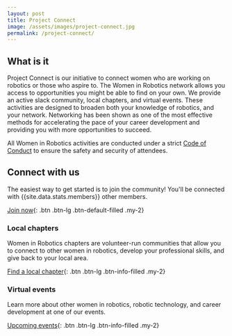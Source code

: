 ```yaml
---
layout: post
title: Project Connect
image: /assets/images/project-connect.jpg
permalink: /project-connect/
---
```


## What is it

Project Connect is our initiative to connect women who are working on robotics or those who aspire to.  The Women in Robotics network allows you access to opportunities you might be able to find on your own.  We provide an active slack community, local chapters, and virtual events.  These activities are designed to broaden both your knowledge of robotics, and your network.  Networking has been shown as one of the most effective methods for accelerating the pace of your career development and providing you with more opportunities to succeed.

All Women in Robotics activities are conducted under a strict [Code of Conduct](/code-of-conduct/) to ensure the safety and security of attendees.

## Connect with us

The easiest way to get started is to join the community!  You'll be connected with {{site.data.stats.members}} other members.

[Join now](/signup/){: .btn .btn-lg .btn-default-filled .my-2}

### Local chapters

Women in Robotics chapters are volunteer-run communities that allow you to connect to other women in robotics, develop your professional skills, and give back to your local area.

[Find a local chapter](/chapters/){: .btn .btn-lg .btn-info-filled .my-2}

### Virtual events

Learn more about other women in robotics, robotic technology, and career development at one of our events.

[Upcoming events](/events/){: .btn .btn-lg .btn-info-filled .my-2}
